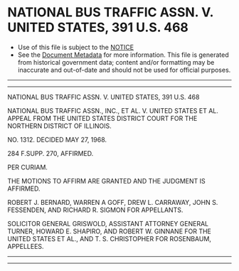 ---
---

# NATIONAL BUS TRAFFIC ASSN. V. UNITED STATES, 391 U.S. 468

* Use of this file is subject to the [NOTICE](https://github.com/publicdocs/notice/blob/master/NOTICE)
* See the [Document Metadata](../../../) for more information.
  This file is generated from historical government data; content and/or formatting may be inaccurate and out-of-date and should not be used for official purposes.

----------
----------

NATIONAL BUS TRAFFIC ASSN. V. UNITED STATES, 391 U.S. 468

NATIONAL BUS TRAFFIC ASSN., INC., ET AL. V. UNITED STATES ET AL. APPEAL FROM THE UNITED STATES DISTRICT COURT FOR THE NORTHERN DISTRICT OF ILLINOIS.

NO. 1312.  DECIDED MAY 27, 1968.

284 F.SUPP.  270, AFFIRMED.

PER CURIAM.

THE MOTIONS TO AFFIRM ARE GRANTED AND THE JUDGMENT IS AFFIRMED.

ROBERT J. BERNARD, WARREN A GOFF, DREW L. CARRAWAY, JOHN S. FESSENDEN, AND RICHARD R. SIGMON FOR APPELLANTS.

SOLICITOR GENERAL GRISWOLD, ASSISTANT ATTORNEY GENERAL TURNER, HOWARD E. SHAPIRO, AND ROBERT W. GINNANE FOR THE UNITED STATES ET AL., AND T. S. CHRISTOPHER FOR ROSENBAUM, APPELLEES.


----------
----------

